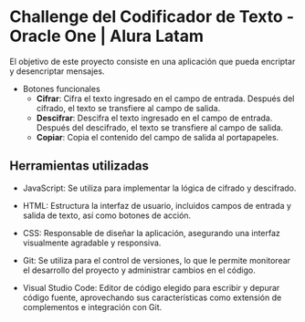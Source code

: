 # Challenge del Codificador de Texto - Oracle One | Alura Latam

El objetivo de este proyecto consiste en una aplicación que pueda encriptar y desencriptar mensajes.

* Botones funcionales
  * <b>Cifrar</b>: Cifra el texto ingresado en el campo de entrada. Después del cifrado, el texto se transfiere al campo de salida.
  * <b>Descifrar</b>: Descifra el texto ingresado en el campo de entrada. Después del descifrado, el texto se transfiere al campo de salida.
  * <b>Copiar</b>: Copia el contenido del campo de salida al portapapeles.

## Herramientas utilizadas
* JavaScript: Se utiliza para implementar la lógica de cifrado y descifrado.

* HTML: Estructura la interfaz de usuario, incluidos campos de entrada y salida de texto, así como botones de acción.

* CSS: Responsable de diseñar la aplicación, asegurando una interfaz visualmente agradable y responsiva.

* Git: Se utiliza para el control de versiones, lo que le permite monitorear el desarrollo del proyecto y administrar cambios en el código.

* Visual Studio Code: Editor de código elegido para escribir y depurar código fuente, aprovechando sus características como extensión de complementos e integración con Git.
